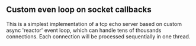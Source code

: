 ## Custom even loop on socket callbacks

This is a simplest implementation of a tcp echo server based on custom async 'reactor' event loop, which can handle tens of thousands connections. Each connection will be processed sequentially in one thread.
